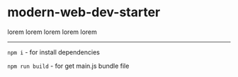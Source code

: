 # modern-web-dev-starter

lorem lorem lorem lorem lorem

----

`npm i` - for install dependencies

`npm run build` - for get main.js bundle file